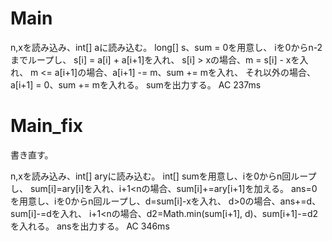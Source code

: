 # Main
n,xを読み込み、int[] aに読み込む。
long[] s、sum = 0を用意し、
iを0からn-2までループし、
s[i] = a[i] + a[i+1]を入れ、
s[i] > xの場合、m = s[i] - xを入れ、
m <= a[i+1]の場合、a[i+1] -= m、sum += mを入れ、
それ以外の場合、a[i+1] = 0、sum += mを入れる。
sumを出力する。
AC 237ms

# Main\_fix
書き直す。

n,xを読み込み、int[] aryに読み込む。
int[] sumを用意し、iを0からn回ループし、
sum[i]=ary[i]を入れ、i+1<nの場合、sum[i]+=ary[i+1]を加える。
ans=0を用意し、iを0からn回ループし、d=sum[i]-xを入れ、
d>0の場合、ans+=d、sum[i]-=dを入れ、
i+1<nの場合、d2=Math.min(sum[i+1], d)、sum[i+1]-=d2を入れる。
ansを出力する。
AC 346ms

